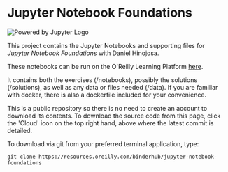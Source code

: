# Jupyter Notebook Foundations

![Powered by Jupyter Logo](https://cdn.oreillystatic.com/images/icons/powered_by_jupyter.png)

This project contains the Jupyter Notebooks and supporting files for _Jupyter Notebook Foundations_ with Daniel Hinojosa. 

These notebooks can be run on the O'Reilly Learning Platform [here](https://learning.oreilly.com/jupyter-notebooks/~/9781492062929).

It contains both the exercises (/notebooks), possibly the solutions (/solutions), as well as any data or files needed (/data). If you are familiar with docker, there is also a dockerfile included for your convenience. 

This is a public repository so there is no need to create an account to download its contents. To download the source code from this page, click the 'Cloud' icon on the top right hand, above where the latest commit is detailed.

To download via git from your preferred terminal application, type:

```git clone https://resources.oreilly.com/binderhub/jupyter-notebook-foundations```
